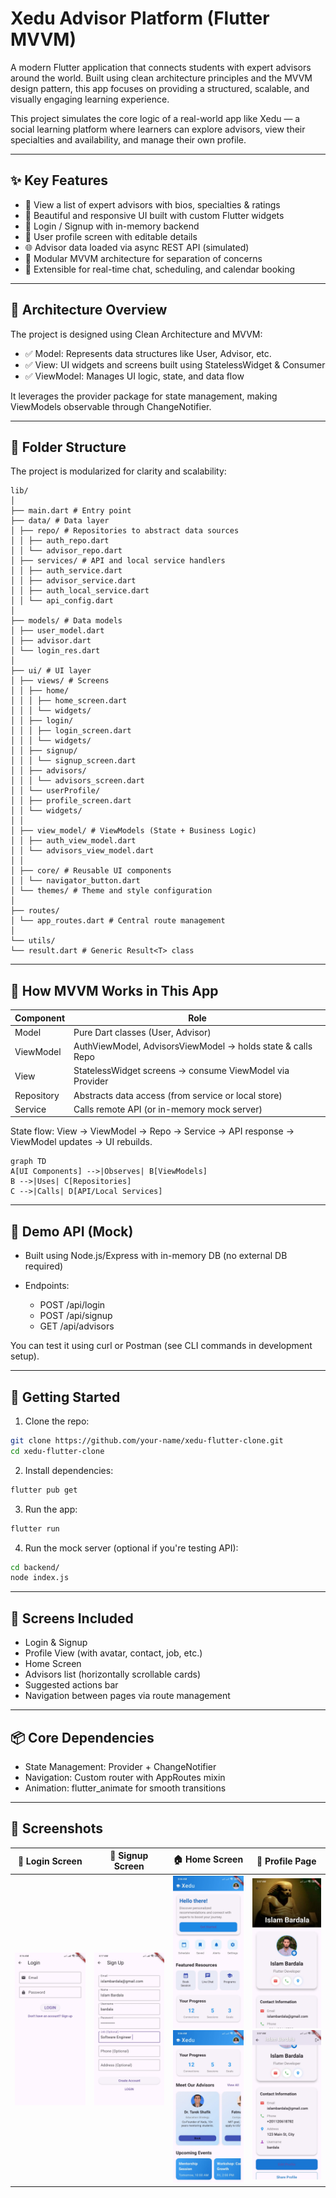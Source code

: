 # Xedu Advisor Platform (Flutter MVVM)

A modern Flutter application that connects students with expert advisors around the world. Built using clean architecture principles and the MVVM design pattern, this app focuses on providing a structured, scalable, and visually engaging learning experience.

This project simulates the core logic of a real-world app like Xedu — a social learning platform where learners can explore advisors, view their specialties and availability, and manage their own profile.

---

## ✨ Key Features

- 🧑 View a list of expert advisors with bios, specialties & ratings
- 📱 Beautiful and responsive UI built with custom Flutter widgets
- 👤 Login / Signup with in-memory backend
- 📃 User profile screen with editable details
- 🌐 Advisor data loaded via async REST API (simulated)
- 🚀 Modular MVVM architecture for separation of concerns
- 🧠 Extensible for real-time chat, scheduling, and calendar booking

---

## 📐 Architecture Overview

The project is designed using Clean Architecture and MVVM:

- ✅ Model: Represents data structures like User, Advisor, etc.
- ✅ View: UI widgets and screens built using StatelessWidget & Consumer
- ✅ ViewModel: Manages UI logic, state, and data flow

It leverages the provider package for state management, making ViewModels observable through ChangeNotifier.

---

## 📁 Folder Structure

The project is modularized for clarity and scalability:

```
lib/
│
├── main.dart # Entry point
├── data/ # Data layer
│ ├── repo/ # Repositories to abstract data sources
│ │ ├── auth_repo.dart
│ │ └── advisor_repo.dart
│ ├── services/ # API and local service handlers
│ │ ├── auth_service.dart
│ │ ├── advisor_service.dart
│ │ ├── auth_local_service.dart
│ │ └── api_config.dart
│
├── models/ # Data models
│ ├── user_model.dart
│ ├── advisor.dart
│ └── login_res.dart
│
├── ui/ # UI layer
│ ├── views/ # Screens
│ │ ├── home/
│ │ │ ├── home_screen.dart
│ │ │ └── widgets/
│ │ ├── login/
│ │ │ ├── login_screen.dart
│ │ │ └── widgets/
│ │ ├── signup/
│ │ │ └── signup_screen.dart
│ │ ├── advisors/
│ │ │ └── advisors_screen.dart
│ │ └── userProfile/
│ │ ├── profile_screen.dart
│ │ └── widgets/
│ │
│ ├── view_model/ # ViewModels (State + Business Logic)
│ │ ├── auth_view_model.dart
│ │ └── advisors_view_model.dart
│ │
│ ├── core/ # Reusable UI components
│ │ └── navigator_button.dart
│ └── themes/ # Theme and style configuration
│
├── routes/
│ └── app_routes.dart # Central route management
│
└── utils/
└── result.dart # Generic Result<T> class
```

---

## 🧠 How MVVM Works in This App

| Component  | Role                                                        |
| ---------- | ----------------------------------------------------------- |
| Model      | Pure Dart classes (User, Advisor)                           |
| ViewModel  | AuthViewModel, AdvisorsViewModel → holds state & calls Repo |
| View       | StatelessWidget screens → consume ViewModel via Provider    |
| Repository | Abstracts data access (from service or local store)         |
| Service    | Calls remote API (or in-memory mock server)                 |

State flow: View → ViewModel → Repo → Service → API response → ViewModel updates → UI rebuilds.

```mermaid
graph TD
A[UI Components] -->|Observes| B[ViewModels]
B -->|Uses| C[Repositories]
C -->|Calls| D[API/Local Services]
```

---

## 🧪 Demo API (Mock)

- Built using Node.js/Express with in-memory DB (no external DB required)
- Endpoints:

  - POST /api/login
  - POST /api/signup
  - GET /api/advisors

You can test it using curl or Postman (see CLI commands in development setup).

---

## 🚀 Getting Started

1. Clone the repo:

```bash
git clone https://github.com/your-name/xedu-flutter-clone.git
cd xedu-flutter-clone
```

2. Install dependencies:

```bash
flutter pub get
```

3. Run the app:

```bash
flutter run
```

4. Run the mock server (optional if you're testing API):

```bash
cd backend/
node index.js
```

---

## 📱 Screens Included

- Login & Signup
- Profile View (with avatar, contact, job, etc.)
- Home Screen
- Advisors list (horizontally scrollable cards)
- Suggested actions bar
- Navigation between pages via route management

---

## 📦 Core Dependencies

- State Management: Provider + ChangeNotifier
- Navigation: Custom router with AppRoutes mixin
- Animation: flutter_animate for smooth transitions

---

## 📸 Screenshots

| 🔐 Login Screen                                       | 📝 Signup Screen                                       | 🏠 Home Screen                                                                                                 | 👤 Profile Page                                                                                                      |
| ----------------------------------------------------- | ------------------------------------------------------ | -------------------------------------------------------------------------------------------------------------- | -------------------------------------------------------------------------------------------------------------------- |
| <img src="assets/screenshots/login.jpg" width="200"/> | <img src="assets/screenshots/signup.jpg" width="200"/> | <img src="assets/screenshots/home1.jpg" width="200"/><br><img src="assets/screenshots/home2.jpg" width="200"/> | <img src="assets/screenshots/profile1.jpg" width="200"/><br><img src="assets/screenshots/profile2.jpg" width="200"/> |
